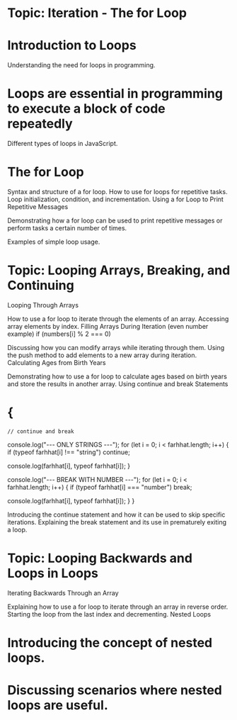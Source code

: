 # Topic: Iteration - The for Loop

# Introduction to Loops

Understanding the need for loops in programming.

# Loops are essential in programming to execute a block of code repeatedly

Different types of loops in JavaScript.

# The for Loop

Syntax and structure of a for loop.
How to use for loops for repetitive tasks.
Loop initialization, condition, and incrementation.
Using a for Loop to Print Repetitive Messages

Demonstrating how a for loop can be used to print repetitive messages or perform tasks a certain number of times.

Examples of simple loop usage.

# Topic: Looping Arrays, Breaking, and Continuing

Looping Through Arrays

How to use a for loop to iterate through the elements of an array.
Accessing array elements by index.
Filling Arrays During Iteration
(even number example) if (numbers[i] % 2 === 0)

Discussing how you can modify arrays while iterating through them.
Using the push method to add elements to a new array during iteration.
Calculating Ages from Birth Years

Demonstrating how to use a for loop to calculate ages based on birth years and store the results in another array.
Using continue and break Statements

# {

    // continue and break

console.log("--- ONLY STRINGS ---");
for (let i = 0; i < farhhat.length; i++) {
if (typeof farhhat[i] !== "string") continue;

console.log(farhhat[i], typeof farhhat[i]);
}

console.log("--- BREAK WITH NUMBER ---");
for (let i = 0; i < farhhat.length; i++) {
if (typeof farhhat[i] === "number") break;

console.log(farhhat[i], typeof farhhat[i]);
}
}

Introducing the continue statement and how it can be used to skip specific iterations.
Explaining the break statement and its use in prematurely exiting a loop.

# Topic: Looping Backwards and Loops in Loops

Iterating Backwards Through an Array

Explaining how to use a for loop to iterate through an array in reverse order.
Starting the loop from the last index and decrementing.
Nested Loops

# Introducing the concept of nested loops.

# Discussing scenarios where nested loops are useful.
